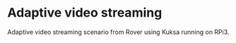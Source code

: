 # Adaptive video streaming
Adaptive video streaming scenario from Rover using Kuksa running on RPi3.
